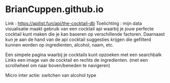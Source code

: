 # BrianCuppen.github.io

Link : https://apilist.fun/api/the-cocktail-db
Toelichting : mijn data visualisatie maakt gebruik van een cocktail api waarbij je jouw perfecte cocktail kunt maken die je kan baseren op verschillende factoren. Daarnaast kun je aan de hand van de api cocktail suggesties krijgen die gefilterd kunnen worden op ingredienten, alcohol, naam, etc.


Een simpele pagina waarbij je cocktails kunt opzoeken met een searchbalk
Links een image van de cocktail en rechts de ingredienten. (met een scrollwheel om naar boven/beneden te navigeren)

Micro inter actie: switchen van alcohol type
